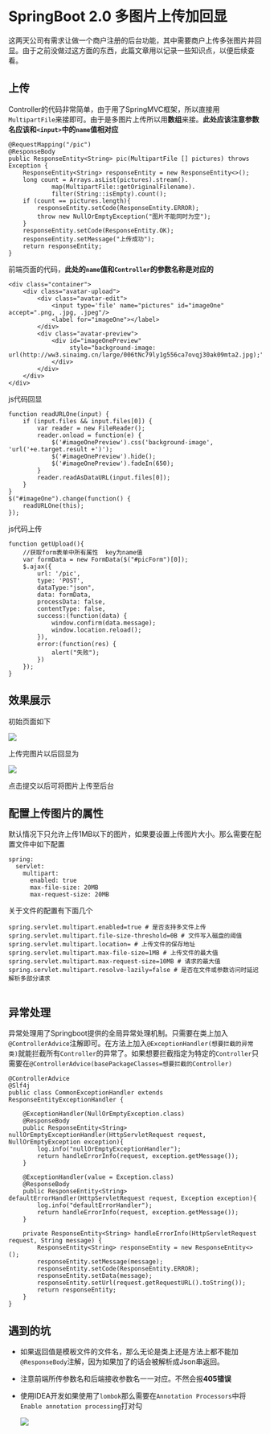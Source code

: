 # SpringBoot 2.0 多图片上传加回显

这两天公司有需求让做一个商户注册的后台功能，其中需要商户上传多张图片并回显。由于之前没做过这方面的东西，此篇文章用以记录一些知识点，以便后续查看。


## 上传

Controller的代码非常简单，由于用了SpringMVC框架，所以直接用`MultipartFile`来接即可。由于是多图片上传所以用**数组**来接。**此处应该注意参数名应该和`<input>`中的`name`值相对应**

```
@RequestMapping("/pic")
@ResponseBody
public ResponseEntity<String> pic(MultipartFile [] pictures) throws Exception {
    ResponseEntity<String> responseEntity = new ResponseEntity<>();
    long count = Arrays.asList(pictures).stream().
            map(MultipartFile::getOriginalFilename).
            filter(String::isEmpty).count();
    if (count == pictures.length){
        responseEntity.setCode(ResponseEntity.ERROR);
        throw new NullOrEmptyException("图片不能同时为空");
    }
    responseEntity.setCode(ResponseEntity.OK);
    responseEntity.setMessage("上传成功");
    return responseEntity;
}
```

前端页面的代码，**此处的`name`值和`Controller`的参数名称是对应的**

```
<div class="container">
    <div class="avatar-upload">
        <div class="avatar-edit">
            <input type='file' name="pictures" id="imageOne" accept=".png, .jpg, .jpeg"/>
            <label for="imageOne"></label>
        </div>
        <div class="avatar-preview">
            <div id="imageOnePreview"
                 style="background-image: url(http://ww3.sinaimg.cn/large/006tNc79ly1g556ca7ovqj30ak09mta2.jpg);">
            </div>
        </div>
    </div>
</div>

```

js代码回显

```
function readURLOne(input) {
    if (input.files && input.files[0]) {
        var reader = new FileReader();
        reader.onload = function(e) {
            $('#imageOnePreview').css('background-image', 'url('+e.target.result +')');
            $('#imageOnePreview').hide();
            $('#imageOnePreview').fadeIn(650);
        }
        reader.readAsDataURL(input.files[0]);
    }
}
$("#imageOne").change(function() {
    readURLOne(this);
});

```

js代码上传

```
function getUpload(){
    //获取form表单中所有属性  key为name值
    var formData = new FormData($("#picForm")[0]);
    $.ajax({
        url: '/pic',
        type: 'POST',
        dataType:"json",
        data: formData,
        processData: false,
        contentType: false,
        success:(function(data) {
            window.confirm(data.message);
            window.location.reload();
        }),
        error:(function(res) {
            alert("失败");
        })
    });
}

```

## 效果展示

初始页面如下

![](http://ww2.sinaimg.cn/large/006tNc79ly1g559keji41j30x20kkwhk.jpg)

上传完图片以后回显为

![](http://ww3.sinaimg.cn/large/006tNc79ly1g559l6ymckj313s0niq9w.jpg)

点击提交以后可将图片上传至后台

## 配置上传图片的属性

默认情况下只允许上传1MB以下的图片，如果要设置上传图片大小。那么需要在配置文件中如下配置

```
spring:
  servlet:
    multipart:
      enabled: true
      max-file-size: 20MB
      max-request-size: 20MB
```

关于文件的配置有下面几个

```
spring.servlet.multipart.enabled=true # 是否支持多文件上传
spring.servlet.multipart.file-size-threshold=0B # 文件写入磁盘的阈值
spring.servlet.multipart.location= # 上传文件的保存地址
spring.servlet.multipart.max-file-size=1MB # 上传文件的最大值
spring.servlet.multipart.max-request-size=10MB # 请求的最大值
spring.servlet.multipart.resolve-lazily=false # 是否在文件或参数访问时延迟解析多部分请求


```

## 异常处理

异常处理用了Springboot提供的全局异常处理机制。只需要在类上加入`@ControllerAdvice`注解即可。在方法上加入`@ExceptionHandler(想要拦截的异常类)`就能拦截所有`Controller`的异常了。如果想要拦截指定为特定的`Controller`只需要在`@ControllerAdvice(basePackageClasses=想要拦截的Controller)`

```
@ControllerAdvice
@Slf4j
public class CommonExceptionHandler extends ResponseEntityExceptionHandler {

    @ExceptionHandler(NullOrEmptyException.class)
    @ResponseBody
    public ResponseEntity<String> nullOrEmptyExceptionHandler(HttpServletRequest request, NullOrEmptyException exception){
        log.info("nullOrEmptyExceptionHandler");
        return handleErrorInfo(request, exception.getMessage());
    }

    @ExceptionHandler(value = Exception.class)
    @ResponseBody
    public ResponseEntity<String> defaultErrorHandler(HttpServletRequest request, Exception exception){
        log.info("defaultErrorHandler");
        return handleErrorInfo(request, exception.getMessage());
    }

    private ResponseEntity<String> handleErrorInfo(HttpServletRequest request, String message) {
        ResponseEntity<String> responseEntity = new ResponseEntity<>();
        responseEntity.setMessage(message);
        responseEntity.setCode(ResponseEntity.ERROR);
        responseEntity.setData(message);
        responseEntity.setUrl(request.getRequestURL().toString());
        return responseEntity;
    }
}

```

## 遇到的坑

* 如果返回值是模板文件的文件名，那么无论是类上还是方法上都不能加`@ResponseBody`注解，因为如果加了的话会被解析成Json串返回。
* 注意前端所传参数名和后端接收参数名一一对应。不然会报**405错误**
* 使用IDEA开发如果使用了`lombok`那么需要在`Annotation Processors`中将`Enable annotation processing`打对勾
	
	![](http://ww3.sinaimg.cn/large/006tNc79ly1g55a28y6iyj311q0l3432.jpg)
